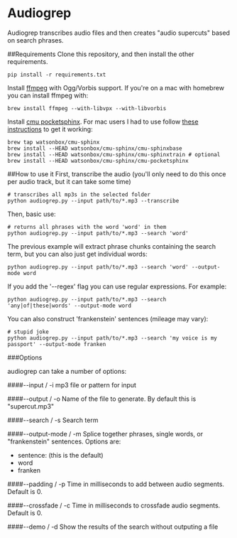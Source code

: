 Audiogrep
=========

Audiogrep transcribes audio files and then creates "audio supercuts" based on search phrases.

##Requirements
Clone this repository, and then install the other requirements.
```
pip install -r requirements.txt
```

Install [ffmpeg](http://ffmpeg.org/) with Ogg/Vorbis support. If you're on a mac with homebrew you can install ffmpeg with:
```
brew install ffmpeg --with-libvpx --with-libvorbis
```

Install [cmu pocketsphinx](http://cmusphinx.sourceforge.net/). For mac
users I had to use follow [these instructions](https://github.com/watsonbox/homebrew-cmu-sphinx) to get it working:
```
brew tap watsonbox/cmu-sphinx
brew install --HEAD watsonbox/cmu-sphinx/cmu-sphinxbase
brew install --HEAD watsonbox/cmu-sphinx/cmu-sphinxtrain # optional
brew install --HEAD watsonbox/cmu-sphinx/cmu-pocketsphinx
```

##How to use it
First, transcribe the audio (you'll only need to do this once per audio track, but it can take some time)
```
# transcribes all mp3s in the selected folder
python audiogrep.py --input path/to/*.mp3 --transcribe
```
Then, basic use:
```
# returns all phrases with the word 'word' in them
python audiogrep.py --input path/to/*.mp3 --search 'word'
```
The previous example will extract phrase chunks containing the search term, but you can also just get individual words:
```
python audiogrep.py --input path/to/*.mp3 --search 'word' --output-mode word
```
If you add the '--regex' flag you can use regular expressions. For
example:
```
python audiogrep.py --input path/to/*.mp3 --search 'any|of|these|words' --output-mode word
```
You can also construct 'frankenstein' sentences (mileage may vary):
```
# stupid joke
python audiogrep.py --input path/to/*.mp3 --search 'my voice is my passport' --output-mode franken
```

###Options

audiogrep can take a number of options:

####--input / -i
mp3 file or pattern for input

####--output / -o
Name of the file to generate. By default this is "supercut.mp3"

####--search / -s
Search term

####--output-mode / -m
Splice together phrases, single words, or "frankenstein" sentences.
Options are:
* sentence: (this is the default)
* word
* franken

####--padding / -p
Time in milliseconds to add between audio segments. Default is 0.

####--crossfade / -c
Time in milliseconds to crossfade audio segments. Default is 0.

####--demo / -d
Show the results of the search without outputing a file

